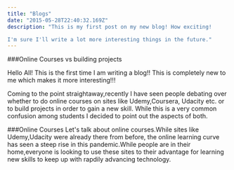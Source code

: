 ```yaml
---
title: "Blogs"
date: "2015-05-28T22:40:32.169Z"
description: "This is my first post on my new blog! How exciting!

I'm sure I'll write a lot more interesting things in the future."
---
```


###Online Courses vs building projects

Hello All! This is the first time I am
writing a blog!! This is completely new to me
which makes it more interesting!!!

Coming to the point straightaway,recently I have
seen people debating over whether to
do online courses on sites like Udemy,Coursera,
Udacity etc. or to build projects in order
to gain a new skill.
While this is a very common confusion
among students I decided to point out
the aspects of both.

###Online Courses
Let's talk about online courses.While sites
like Udemy,Udacity were already there from
before, the online learning curve has seen
a steep rise in this pandemic.While people
are in their home,everyone is looking to 
use these sites to their advantage for learning
new skills to keep up with rapdily advancing technology.


